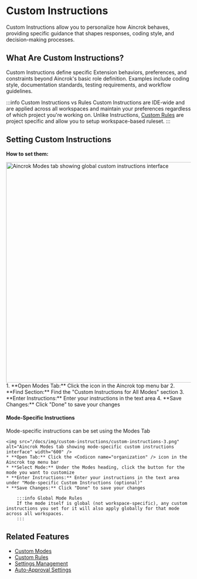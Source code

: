 # Custom Instructions

Custom Instructions allow you to personalize how Aincrok behaves, providing specific guidance that shapes responses, coding style, and decision-making processes.

## What Are Custom Instructions?

Custom Instructions define specific Extension behaviors, preferences, and constraints beyond Aincrok's basic role definition. Examples include coding style, documentation standards, testing requirements, and workflow guidelines.

:::info Custom Instructions vs Rules
Custom Instructions are IDE-wide and are applied across all workspaces and maintain your preferences regardless of which project you're working on. Unlike Instructions, [Custom Rules](/advanced-usage/custom-rules.md) are project specific and allow you to setup workspace-based ruleset.
:::

## Setting Custom Instructions

**How to set them:**

<img src="/docs/img/custom-instructions/custom-instructions.png" alt="Aincrok Modes tab showing global custom instructions interface" width="600" />
1.  **Open Modes Tab:** Click the <Codicon name="organization" /> icon in the Aincrok top menu bar
2.  **Find Section:** Find the "Custom Instructions for All Modes" section
3.  **Enter Instructions:** Enter your instructions in the text area
4.  **Save Changes:** Click "Done" to save your changes

#### Mode-Specific Instructions

Mode-specific instructions can be set using the Modes Tab

    <img src="/docs/img/custom-instructions/custom-instructions-3.png" alt="Aincrok Modes tab showing mode-specific custom instructions interface" width="600" />
    * **Open Tab:** Click the <Codicon name="organization" /> icon in the Aincrok top menu bar
    * **Select Mode:** Under the Modes heading, click the button for the mode you want to customize
    * **Enter Instructions:** Enter your instructions in the text area under "Mode-specific Custom Instructions (optional)"
    * **Save Changes:** Click "Done" to save your changes

        :::info Global Mode Rules
        If the mode itself is global (not workspace-specific), any custom instructions you set for it will also apply globally for that mode across all workspaces.
        :::

## Related Features

- [Custom Modes](/docs/features/custom-modes)
- [Custom Rules](/advanced-usage/custom-rules)
- [Settings Management](/docs/features/settings-management)
- [Auto-Approval Settings](/docs/features/auto-approving-actions)
